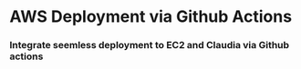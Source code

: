 # AWS Deployment via Github Actions

### Integrate seemless deployment to EC2 and Claudia via Github actions